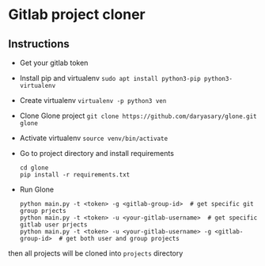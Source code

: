 # Gitlab project cloner

## Instructions

* Get your gitlab token
* Install pip and virtualenv
    `sudo apt install python3-pip python3-virtualenv`
    
* Create virtualenv
    `virtualenv -p python3 ven`
   
* Clone Glone project
    `git clone https://github.com/daryasary/glone.git glone`
* Activate virtualenv
    `source venv/bin/activate`
    
* Go to project directory and install requirements
    ```
    cd glone
    pip install -r requirements.txt
  ```
* Run Glone
    ```
    python main.py -t <token> -g <gitlab-group-id>  # get specific git group prjects
    python main.py -t <token> -u <your-gitlab-username>  # get specific gitlab user prjects
    python main.py -t <token> -u <your-gitlab-username> -g <gitlab-group-id>  # get both user and group projects
  ```
 then all projects will be cloned into `projects` directory